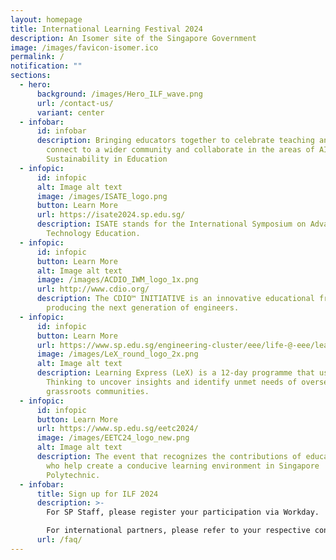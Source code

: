 ```yaml
---
layout: homepage
title: International Learning Festival 2024
description: An Isomer site of the Singapore Government
image: /images/favicon-isomer.ico
permalink: /
notification: ""
sections:
  - hero:
      background: /images/Hero_ILF_wave.png
      url: /contact-us/
      variant: center
  - infobar:
      id: infobar
      description: Bringing educators together to celebrate teaching and learning,
        connect to a wider community and collaborate in the areas of AI and
        Sustainability in Education
  - infopic:
      id: infopic
      alt: Image alt text
      image: /images/ISATE_logo.png
      button: Learn More
      url: https://isate2024.sp.edu.sg/
      description: ISATE stands for the International Symposium on Advances in
        Technology Education.
  - infopic:
      id: infopic
      button: Learn More
      alt: Image alt text
      image: /images/ACDIO_IWM_logo_1x.png
      url: http://www.cdio.org/
      description: The CDIO™ INITIATIVE is an innovative educational framework for
        producing the next generation of engineers.
  - infopic:
      id: infopic
      button: Learn More
      url: https://www.sp.edu.sg/engineering-cluster/eee/life-@-eee/learning-express
      image: /images/LeX_round_logo_2x.png
      alt: Image alt text
      description: Learning Express (LeX) is a 12-day programme that uses Design
        Thinking to uncover insights and identify unmet needs of overseas
        grassroots communities.
  - infopic:
      id: infopic
      button: Learn More
      url: https://www.sp.edu.sg/eetc2024/
      image: /images/EETC24_logo_new.png
      alt: Image alt text
      description: The event that recognizes the contributions of educators and all
        who help create a conducive learning environment in Singapore
        Polytechnic.
  - infobar:
      title: Sign up for ILF 2024
      description: >-
        For SP Staff, please register your participation via Workday. 

        For international partners, please refer to your respective contacts for more information.
      url: /faq/
---
```

